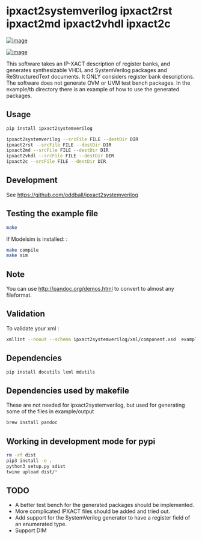# ipxact2systemverilog ipxact2rst ipxact2md ipxact2vhdl ipxact2c

[![image](https://circleci.com/gh/oddball/ipxact2systemverilog.svg?style=shield)](https://circleci.com/gh/oddball/ipxact2systemverilog)

[![image](https://badge.fury.io/py/ipxact2systemverilog.svg)](https://pypi.python.org/pypi/ipxact2systemverilog/)

This software takes an IP-XACT description of register banks, and
generates synthesizable VHDL and SystemVerilog packages and
ReStructuredText documents. It ONLY considers register bank
descriptions. The software does not generate OVM or UVM test bench
packages. In the example/tb directory there is an example of how to use
the generated packages.

## Usage

```bash
pip install ipxact2systemverilog

ipxact2systemverilog --srcFile FILE --destDir DIR
ipxact2rst --srcFile FILE --destDir DIR
ipxact2md --srcFile FILE --destDir DIR
ipxact2vhdl --srcFile FILE --destDir DIR
ipxact2c --srcFile FILE --destDir DIR
```

## Development

See https://github.com/oddball/ipxact2systemverilog

## Testing the example file

```bash
make
```

If Modelsim is installed: :

```bash
make compile
make sim
```

## Note

You can use <http://pandoc.org/demos.html> to convert to almost any
fileformat.

## Validation

To validate your xml :

```bash
xmllint --noout --schema ipxact2systemverilog/xml/component.xsd  example/input/test.xml
```

## Dependencies

```bash
pip install docutils lxml mdutils
```

## Dependencies used by makefile

These are not needed for ipxact2systemverilog, but used for generating
some of the files in example/output

```bash
brew install pandoc
```

## Working in development mode for pypi

```bash
rm -rf dist
pip3 install -e .
python3 setup.py sdist
twine upload dist/*
```

## TODO

- A better test bench for the generated packages should be implemented.
- More complicated IPXACT files should be added and tried out.
- Add support for the SystemVerilog generator to have a register field
  of an enumerated type.
- Support DIM

